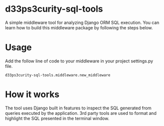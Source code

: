 # d33ps3curity-sql-tools

A simple middleware tool for analyzing Django ORM SQL execution. You can learn how to build this middleware package by following the steps below.

# Usage

Add the follow line of code to your middleware in your project settings.py file.

```
d33ps3curity-sql-tools.middleware.new_middleware
```

# How it works

The tool uses Django built in features to inspect the SQL generated from queries executed by the application. 3rd party tools are used to format and highlight the SQL presented in the terminal window.
